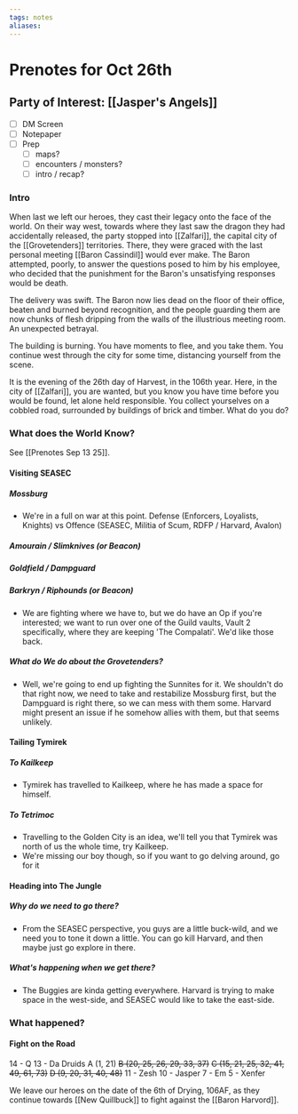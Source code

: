 ```yaml
---
tags: notes
aliases:
---
```


# Prenotes for Oct 26th
## Party of Interest: [[Jasper's Angels]]
- [ ] DM Screen
- [ ] Notepaper
- [ ] Prep
	- [ ] maps?
	- [ ] encounters / monsters?
	- [ ] intro / recap?

### Intro

When last we left our heroes, they cast their legacy onto the face of the world. On their way west, towards where they last saw the dragon they had accidentally released, the party stopped into [[Zalfari]], the capital city of the [[Grovetenders]] territories. There, they were graced with the last personal meeting [[Baron Cassindil]] would ever make. The Baron attempted, poorly, to answer the questions posed to him by his employee, who decided that the punishment for the Baron's unsatisfying responses would be death. 

The delivery was swift. The Baron now lies dead on the floor of their office, beaten and burned beyond recognition, and the people guarding them are now chunks of flesh dripping from the walls of the illustrious meeting room. An unexpected betrayal.

The building is burning. You have moments to flee, and you take them. You continue west through the city for some time, distancing yourself from the scene. 

It is the evening of the 26th day of Harvest, in the 106th year. Here, in the city of [[Zalfari]], you are wanted, but you know you have time before you would be found, let alone held responsible. You collect yourselves on a cobbled road, surrounded by buildings of brick and timber. What do you do?

### What does the World Know?

See [[Prenotes Sep 13 25]].

#### Visiting SEASEC
##### Mossburg
- We're in a full on war at this point. Defense (Enforcers, Loyalists, Knights) vs Offence (SEASEC, Militia of Scum, RDFP / Harvard, Avalon)
##### Amourain / Slimknives (or Beacon)
##### Goldfield / Dampguard 
##### Barkryn / Riphounds (or Beacon)
- We are fighting where we have to, but we do have an Op if you're interested; we want to run over one of the Guild vaults, Vault 2 specifically, where they are keeping 'The Compalati'. We'd like those back.
##### What do We do about the Grovetenders?
- Well, we're going to end up fighting the Sunnites for it. We shouldn't do that right now, we need to take and restabilize Mossburg first, but the Dampguard is right there, so we can mess with them some. Harvard might present an issue if he somehow allies with them, but that seems unlikely.

#### Tailing Tymirek
##### To Kailkeep
- Tymirek has travelled to Kailkeep, where he has made a space for himself.
##### To Tetrimoc
- Travelling to the Golden City is an idea, we'll tell you that Tymirek was north of us the whole time, try Kailkeep.
- We're missing our boy though, so if you want to go delving around, go for it

#### Heading into The Jungle
##### Why do we need to go there?
- From the SEASEC perspective, you guys are a little buck-wild, and we need you to tone it down a little. You can go kill Harvard, and then maybe just go explore in there.
##### What's happening when we get there?
- The Buggies are kinda getting everywhere. Harvard is trying to make space in the west-side, and SEASEC would like to take the east-side.

### What happened?
#### Fight on the Road
14 - Q
13 - Da Druids
	A (1, 21)
	~~B (20, 25, 26, 29, 33, 37)~~
	~~C (15, 21, 25, 32, 41, 49, 61, 73)~~
	~~D (9, 20, 31, 40, 48)~~
11 - Zesh
10 - Jasper
7 - Em
5 - Xenfer



We leave our heroes on the date of the 6th of Drying, 106AF, as they continue towards [[New Quillbuck]] to fight against the [[Baron Harvord]].